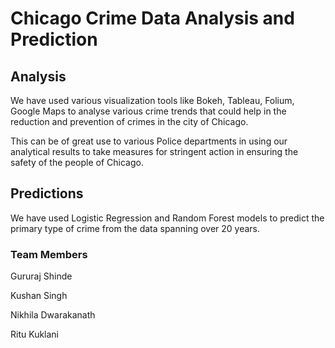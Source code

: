 # Chicago Crime Data Analysis and Prediction

## Analysis

We have used various visualization tools like Bokeh, Tableau, Folium, Google Maps to analyse various crime trends that could 
help in the reduction and prevention of crimes in the city of Chicago.

This can be of great use to various Police departments in using our analytical results to take measures for stringent action in
ensuring the safety of the people of Chicago.

## Predictions

We have used Logistic Regression and Random Forest models to predict the primary type of crime from the data spanning 
over 20 years.

### Team Members
Gururaj Shinde
 
Kushan Singh
 
Nikhila Dwarakanath
 
Ritu Kuklani

